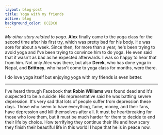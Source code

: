 ```yaml
---
layout: blog-post
title: Yoga with my friends
active: blog
background_color: DCEDC8
---
```


*My other story related to yoga.* **Alex** finally came to the yoga class for the second time after his first try, which was pretty bad for his body. He was sore for about a week. Since then, for more than a year, he's been trying to avoid yoga and I've been trying to convince him to do yoga. He even said that it wasn't as bad as he expected afterwards. I was so happy to hear that from him. Not only Alex was there, but also **Derek**, who has done yoga in Nepal, and **Brittney**, who hasn't come to yoga class for months, were there.

I do love yoga itself but enjoying yoga with my friends is even better.

-----

I've heard through Facebook that **Robin Williams** was found dead and it's suspected to be a suicide. His representative said he was battling severe depression. It's very sad that lots of people suffer from depression these days. Those who seem to have everything, fame, money, and their fans, have depression and kill themselves after all. It must be heartbreaking for those who love them, but it must be much harder for them to decide to end their life by choice. How terrifying they continue their life and how scary they finish their beautiful life in this world! I hope that he is in peace now.
